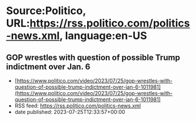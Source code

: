 # Source:Politico, URL:https://rss.politico.com/politics-news.xml, language:en-US

## GOP wrestles with question of possible Trump indictment over Jan. 6
 - [https://www.politico.com/video/2023/07/25/gop-wrestles-with-question-of-possible-trump-indictment-over-jan-6-1011981](https://www.politico.com/video/2023/07/25/gop-wrestles-with-question-of-possible-trump-indictment-over-jan-6-1011981)
 - RSS feed: https://rss.politico.com/politics-news.xml
 - date published: 2023-07-25T12:33:57+00:00



